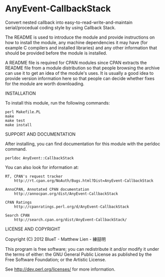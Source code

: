 AnyEvent-CallbackStack
======================

Convert nested callback into easy-to-read-write-and-maintain serial/procedual coding style by using Callback Stack.

The README is used to introduce the module and provide instructions on
how to install the module, any machine dependencies it may have (for
example C compilers and installed libraries) and any other information
that should be provided before the module is installed.

A README file is required for CPAN modules since CPAN extracts the README
file from a module distribution so that people browsing the archive
can use it to get an idea of the module's uses. It is usually a good idea
to provide version information here so that people can decide whether
fixes for the module are worth downloading.


INSTALLATION

To install this module, run the following commands:

	perl Makefile.PL
	make
	make test
	make install

SUPPORT AND DOCUMENTATION

After installing, you can find documentation for this module with the
perldoc command.

    perldoc AnyEvent::CallbackStack

You can also look for information at:

    RT, CPAN's request tracker
        http://rt.cpan.org/NoAuth/Bugs.html?Dist=AnyEvent-CallbackStack

    AnnoCPAN, Annotated CPAN documentation
        http://annocpan.org/dist/AnyEvent-CallbackStack

    CPAN Ratings
        http://cpanratings.perl.org/d/AnyEvent-CallbackStack

    Search CPAN
        http://search.cpan.org/dist/AnyEvent-CallbackStack/


LICENSE AND COPYRIGHT

Copyright (C) 2012 BlueT - Matthew Lien - 練喆明

This program is free software; you can redistribute it and/or modify it
under the terms of either: the GNU General Public License as published
by the Free Software Foundation; or the Artistic License.

See http://dev.perl.org/licenses/ for more information.

